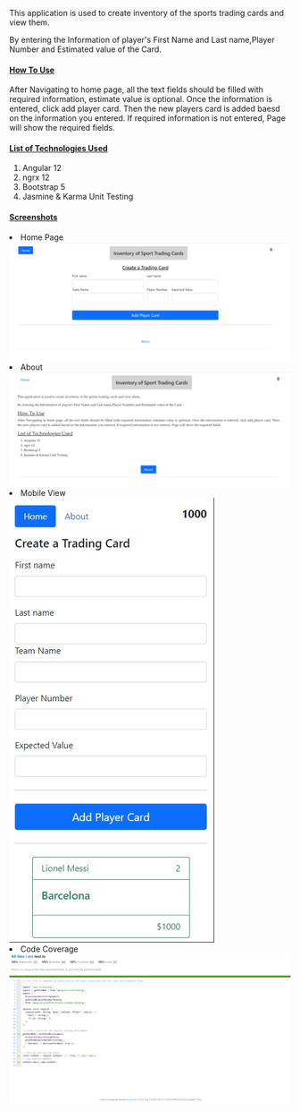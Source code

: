 <div class="container">
    <!-- <h4><u>About</u></h4> -->
    <p>This application is used to create inventory of the sports trading cards and view them.</p>
    <p>By entering the Information of player's First Name and Last name,Player Number and Estimated value of the Card.
    </p>
    <h4><u>How To Use</u></h4>
    <p>After Navigating to home page, all the text fields should be filled with required information, estimate value is optional. 
      Once the information is entered, click add player card. Then the new players card is added baesd on the information you entered. 
      If required information is not entered, Page will show the required fields.  </p>
    <h4><u>List of Technologies Used</u></h4>
    <ol>
        <li>Angular 12</li>
        <li>ngrx 12</li>
        <li>Bootstrap 5</li>
        <li>Jasmine & Karma Unit Testing</li>
    </ol>
    <h4><u>Screenshots</u></h4>
    <li>Home Page</li>
    <img src="trading_cards_screenshots/Home_page.PNG" alt="Home page"> 
    <li>About</li>
    <img src="trading_cards_screenshots/about_page.PNG" alt="About">
    <li>Mobile View</li>
    <img src="trading_cards_screenshots/Mobile_View.jpg" alt="Mobile View">
    <li>Code Coverage</li>
    <img src="trading_cards_screenshots/Code_Coverage.PNG" alt="Code coverage results">
</div>